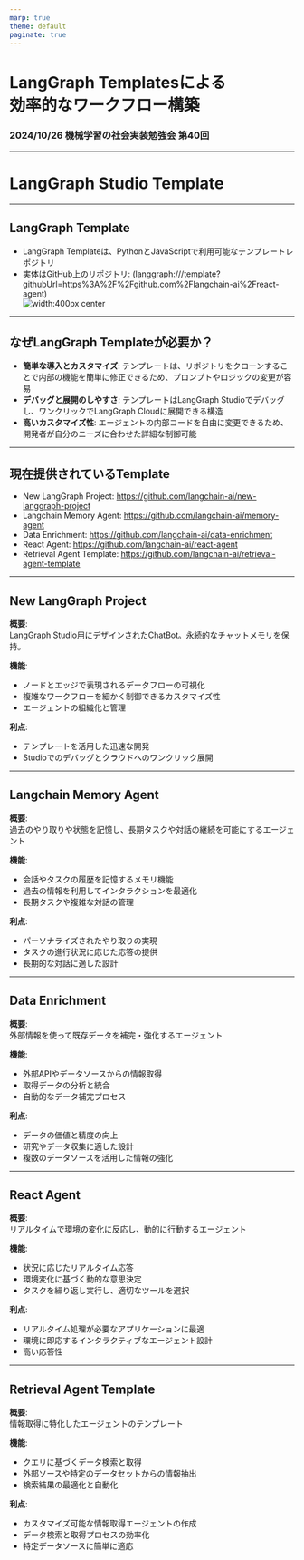 ```yaml
---
marp: true
theme: default
paginate: true
---
```


# LangGraph Templatesによる<br />効率的なワークフロー構築
### 2024/10/26 機械学習の社会実装勉強会 第40回
<style>
img[alt~="center"] {
  display: block;
  margin: 0 auto;
}
</style>

---
# LangGraph Studio Template

---
## LangGraph Template

- LangGraph Templateは、PythonとJavaScriptで利用可能なテンプレートレポジトリ
- 実体はGitHub上のリポジトリ: (langgraph:///template?githubUrl=https%3A%2F%2Fgithub.com%2Flangchain-ai%2Freact-agent)
![width:400px center](images/langgraph_studio_template.png)



---
## なぜLangGraph Templateが必要か？

- **簡単な導入とカスタマイズ**: テンプレートは、リポジトリをクローンすることで内部の機能を簡単に修正できるため、プロンプトやロジックの変更が容易
- **デバッグと展開のしやすさ**: テンプレートはLangGraph Studioでデバッグし、ワンクリックでLangGraph Cloudに展開できる構造
- **高いカスタマイズ性**: エージェントの内部コードを自由に変更できるため、開発者が自分のニーズに合わせた詳細な制御可能

---
## 現在提供されているTemplate

- New LangGraph Project: https://github.com/langchain-ai/new-langgraph-project
- Langchain Memory Agent: https://github.com/langchain-ai/memory-agent
- Data Enrichment: https://github.com/langchain-ai/data-enrichment
- React Agent: https://github.com/langchain-ai/react-agent
- Retrieval Agent Template: https://github.com/langchain-ai/retrieval-agent-template

---
## New LangGraph Project
**概要**:  
LangGraph Studio用にデザインされたChatBot。永続的なチャットメモリを保持。

**機能**:
- ノードとエッジで表現されるデータフローの可視化
- 複雑なワークフローを細かく制御できるカスタマイズ性
- エージェントの組織化と管理

**利点**:
- テンプレートを活用した迅速な開発
- Studioでのデバッグとクラウドへのワンクリック展開

---
## Langchain Memory Agent
**概要**:  
過去のやり取りや状態を記憶し、長期タスクや対話の継続を可能にするエージェント

**機能**:
- 会話やタスクの履歴を記憶するメモリ機能
- 過去の情報を利用してインタラクションを最適化
- 長期タスクや複雑な対話の管理

**利点**:
- パーソナライズされたやり取りの実現
- タスクの進行状況に応じた応答の提供
- 長期的な対話に適した設計

---
## Data Enrichment
**概要**:  
外部情報を使って既存データを補完・強化するエージェント

**機能**:
- 外部APIやデータソースからの情報取得
- 取得データの分析と統合
- 自動的なデータ補完プロセス

**利点**:
- データの価値と精度の向上
- 研究やデータ収集に適した設計
- 複数のデータソースを活用した情報の強化

---
## React Agent
**概要**:  
リアルタイムで環境の変化に反応し、動的に行動するエージェント

**機能**:
- 状況に応じたリアルタイム応答
- 環境変化に基づく動的な意思決定
- タスクを繰り返し実行し、適切なツールを選択

**利点**:
- リアルタイム処理が必要なアプリケーションに最適
- 環境に即応するインタラクティブなエージェント設計
- 高い応答性

---
## Retrieval Agent Template
**概要**:  
情報取得に特化したエージェントのテンプレート

**機能**:
- クエリに基づくデータ検索と取得
- 外部ソースや特定のデータセットからの情報抽出
- 検索結果の最適化と自動化

**利点**:
- カスタマイズ可能な情報取得エージェントの作成
- データ検索と取得プロセスの効率化
- 特定データソースに簡単に適応